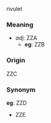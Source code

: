 rivulet
### Meaning
+ _adj_: ZZA
    + __eg__: ZZB

### Origin

ZZC

### Synonym

__eg__: ZZD

+ ZZE


